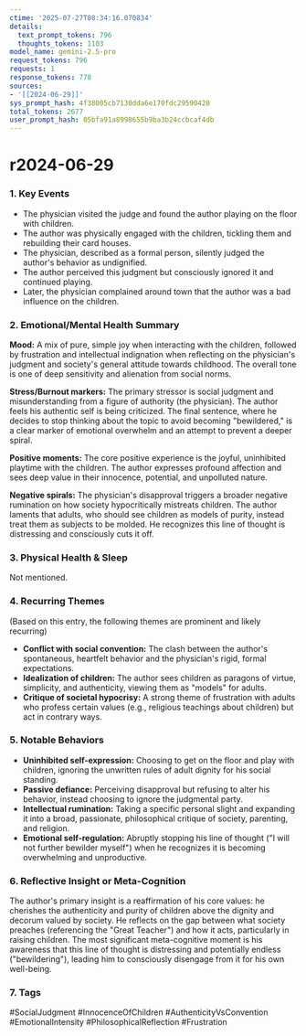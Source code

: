 ```yaml
---
ctime: '2025-07-27T08:34:16.070834'
details:
  text_prompt_tokens: 796
  thoughts_tokens: 1103
model_name: gemini-2.5-pro
request_tokens: 796
requests: 1
response_tokens: 778
sources:
- '[[2024-06-29]]'
sys_prompt_hash: 4f38005cb7130dda6e170fdc29590420
total_tokens: 2677
user_prompt_hash: 05bfa91a8998655b9ba3b24ccbcaf4db
---
```

# r2024-06-29

### 1. Key Events
*   The physician visited the judge and found the author playing on the floor with children.
*   The author was physically engaged with the children, tickling them and rebuilding their card houses.
*   The physician, described as a formal person, silently judged the author's behavior as undignified.
*   The author perceived this judgment but consciously ignored it and continued playing.
*   Later, the physician complained around town that the author was a bad influence on the children.

### 2. Emotional/Mental Health Summary

**Mood:**
A mix of pure, simple joy when interacting with the children, followed by frustration and intellectual indignation when reflecting on the physician's judgment and society's general attitude towards childhood. The overall tone is one of deep sensitivity and alienation from social norms.

**Stress/Burnout markers:**
The primary stressor is social judgment and misunderstanding from a figure of authority (the physician). The author feels his authentic self is being criticized. The final sentence, where he decides to stop thinking about the topic to avoid becoming "bewildered," is a clear marker of emotional overwhelm and an attempt to prevent a deeper spiral.

**Positive moments:**
The core positive experience is the joyful, uninhibited playtime with the children. The author expresses profound affection and sees deep value in their innocence, potential, and unpolluted nature.

**Negative spirals:**
The physician's disapproval triggers a broader negative rumination on how society hypocritically mistreats children. The author laments that adults, who should see children as models of purity, instead treat them as subjects to be molded. He recognizes this line of thought is distressing and consciously cuts it off.

### 3. Physical Health & Sleep
Not mentioned.

### 4. Recurring Themes
(Based on this entry, the following themes are prominent and likely recurring)
*   **Conflict with social convention:** The clash between the author's spontaneous, heartfelt behavior and the physician's rigid, formal expectations.
*   **Idealization of children:** The author sees children as paragons of virtue, simplicity, and authenticity, viewing them as "models" for adults.
*   **Critique of societal hypocrisy:** A strong theme of frustration with adults who profess certain values (e.g., religious teachings about children) but act in contrary ways.

### 5. Notable Behaviors
*   **Uninhibited self-expression:** Choosing to get on the floor and play with children, ignoring the unwritten rules of adult dignity for his social standing.
*   **Passive defiance:** Perceiving disapproval but refusing to alter his behavior, instead choosing to ignore the judgmental party.
*   **Intellectual rumination:** Taking a specific personal slight and expanding it into a broad, passionate, philosophical critique of society, parenting, and religion.
*   **Emotional self-regulation:** Abruptly stopping his line of thought ("I will not further bewilder myself") when he recognizes it is becoming overwhelming and unproductive.

### 6. Reflective Insight or Meta-Cognition
The author's primary insight is a reaffirmation of his core values: he cherishes the authenticity and purity of children above the dignity and decorum valued by society. He reflects on the gap between what society preaches (referencing the "Great Teacher") and how it acts, particularly in raising children. The most significant meta-cognitive moment is his awareness that this line of thought is distressing and potentially endless ("bewildering"), leading him to consciously disengage from it for his own well-being.

### 7. Tags
#SocialJudgment #InnocenceOfChildren #AuthenticityVsConvention #EmotionalIntensity #PhilosophicalReflection #Frustration